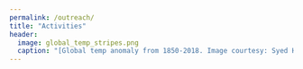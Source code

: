 ```yaml
---
permalink: /outreach/
title: "Activities"
header:
  image: global_temp_stripes.png
  caption: "[Global temp anomaly from 1850-2018. Image courtesy: Syed Hamid Ali](https://en.wikipedia.org/wiki/Warming_stripes)"
---
```

